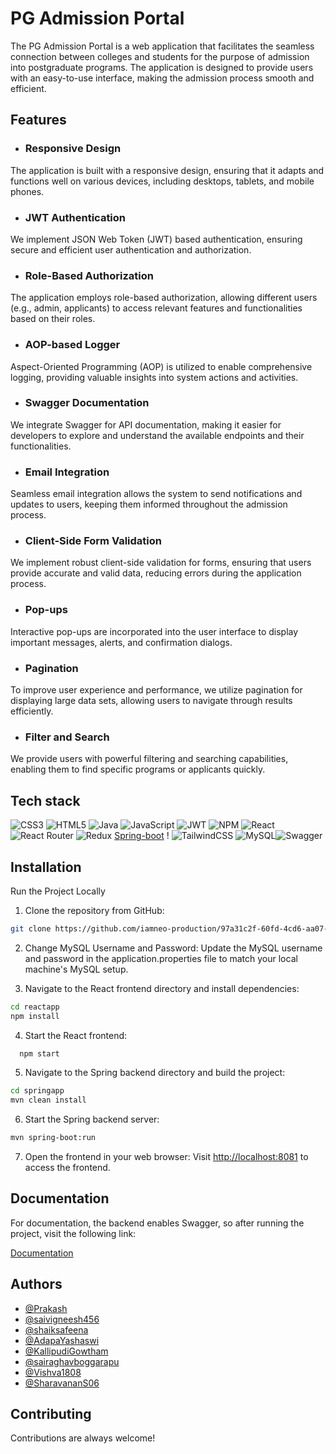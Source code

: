 # PG Admission Portal

The PG Admission Portal is a web application that facilitates the seamless connection between colleges and students for the purpose of admission into postgraduate programs. The application is designed to provide users with an easy-to-use interface, making the admission process smooth and efficient.


## Features


- ### Responsive Design

The application is built with a responsive design, ensuring that it adapts and functions well on various devices, including desktops, tablets, and mobile phones.
- ### JWT Authentication

We implement JSON Web Token (JWT) based authentication, ensuring secure and efficient user authentication and authorization.
- ### Role-Based Authorization

The application employs role-based authorization, allowing different users (e.g., admin, applicants) to access relevant features and functionalities based on their roles.
- ### AOP-based Logger

Aspect-Oriented Programming (AOP) is utilized to enable comprehensive logging, providing valuable insights into system actions and activities.
- ### Swagger Documentation

We integrate Swagger for API documentation, making it easier for developers to explore and understand the available endpoints and their functionalities.
- ### Email Integration

Seamless email integration allows the system to send notifications and updates to users, keeping them informed throughout the admission process.
- ### Client-Side Form Validation

We implement robust client-side validation for forms, ensuring that users provide accurate and valid data, reducing errors during the application process.
- ### Pop-ups

Interactive pop-ups are incorporated into the user interface to display important messages, alerts, and confirmation dialogs.
- ### Pagination

To improve user experience and performance, we utilize pagination for displaying large data sets, allowing users to navigate through results efficiently.
- ### Filter and Search

We provide users with powerful filtering and searching capabilities, enabling them to find specific programs or applicants quickly.

## Tech stack
![CSS3](https://img.shields.io/badge/css3-%231572B6.svg?style=for-the-badge&logo=css3&logoColor=white) ![HTML5](https://img.shields.io/badge/html5-%23E34F26.svg?style=for-the-badge&logo=html5&logoColor=white) ![Java](https://img.shields.io/badge/java-%23ED8B00.svg?style=for-the-badge&logo=java&logoColor=white) ![JavaScript](https://img.shields.io/badge/javascript-%23323330.svg?style=for-the-badge&logo=javascript&logoColor=%23F7DF1E)  ![JWT](https://img.shields.io/badge/JWT-black?style=for-the-badge&logo=JSON%20web%20tokens) ![NPM](https://img.shields.io/badge/NPM-%23000000.svg?style=for-the-badge&logo=npm&logoColor=white) ![React](https://img.shields.io/badge/react-%2320232a.svg?style=for-the-badge&logo=react&logoColor=%2361DAFB) ![React Router](https://img.shields.io/badge/React_Router-CA4245?style=for-the-badge&logo=react-router&logoColor=white) ![Redux](https://img.shields.io/badge/redux-%23593d88.svg?style=for-the-badge&logo=redux&logoColor=white) [Spring-boot](https://img.shields.io/badge/spring-%236DB33F.svg?style=for-the-badge&logo=spring&logoColor=white) ! ![TailwindCSS](https://img.shields.io/badge/tailwindcss-%2338B2AC.svg?style=for-the-badge&logo=tailwind-css&logoColor=white) ![MySQL](https://img.shields.io/badge/mysql-%2300f.svg?style=for-the-badge&logo=mysql&logoColor=white)![Swagger](https://img.shields.io/badge/-Swagger-%23Clojure?style=for-the-badge&logo=swagger&logoColor=white)



## Installation

Run the Project Locally
1. Clone the repository from GitHub:

```bash
git clone https://github.com/iamneo-production/97a31c2f-60fd-4cd6-aa07-369cc20f779e.git  
```
2. Change MySQL Username and Password:
Update the MySQL username and password in the application.properties file to match your local machine's MySQL setup.

3. Navigate to the React frontend directory and install dependencies:

```bash
cd reactapp
npm install
```
4. Start the React frontend:
```bash
  npm start
```
5. Navigate to the Spring backend directory and build the project:
```bash
cd springapp
mvn clean install
```
6. Start the Spring backend server:
```bash
mvn spring-boot:run
```
7. Open the frontend in your web browser:
Visit [http://localhost:8081](http://localhost:8081) to access the frontend.

    

## Documentation

For documentation, the backend enables Swagger, so after running the project, visit the following link:

[Documentation](http://localhost:8080/swagger-ui/index.html#/)

## Authors

- [@Prakash](https://www.linkedin.com/in/prakash971/)
- [@saivigneesh456](https://github.com/saivigneesh456)
- [@shaiksafeena](https://github.com/shaiksafeena)
- [@AdapaYashaswi](https://github.com/AdapaYashaswi)
- [@KallipudiGowtham](https://github.com/KallipudiGowtham)
- [@sairaghavboggarapu](https://github.com/sairaghavboggarapu)
- [@Vishva1808](https://github.com/Vishva1808)
- [@SharavananS06](https://github.com/SharavananS06)


## Contributing

Contributions are always welcome!



